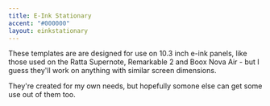 ```yaml
---
title: E-Ink Stationary
accent: "#000000"
layout: einkstationary
---
```

These templates are are designed for use on 10.3 inch e-ink panels, like those used on the Ratta Supernote, Remarkable 2 and Boox Nova Air - but I guess they'll work on anything with similar screen dimensions.

They're created for my own needs, but hopefully somone else can get some use out of them too.

